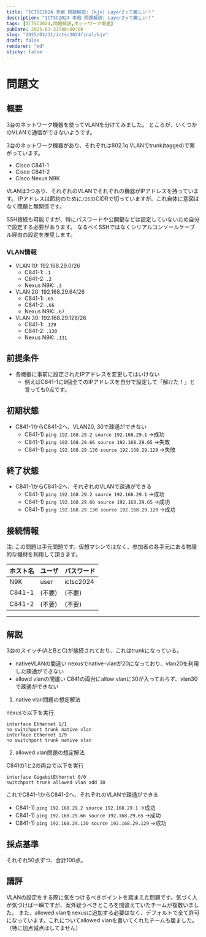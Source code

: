 ```yaml
---
title: "ICTSC2024 本戦 問題解説: [kjv] Layer2って難しい！"
description: "ICTSC2024 本戦 問題解説: Layer2って難しい！"
tags: [ICTSC2024,問題解説,ネットワーク関連]
pubDate: 2025-03-31T00:00:00
slug: "2025/03/31/ictsc2024final/kjv"
draft: false
renderer: "md"
sticky: false
---
```


# 問題文

## 概要

3台のネットワーク機器を使ってVLANを分けてみました。
ところが、いくつかのVLANで通信ができないようです。

3台のネットワーク機器があり、それぞれは802.1q VLANでtrunk(tagged)で繋がっています。
- Cisco C841-1
- Cisco C841-2
- Cisco Nexus N9K

VLANは3つあり、それぞれのVLANでそれぞれの機器がIPアドレスを持っています。
IPアドレスは節約のために`/26`のCIDRで切っていますが、これ自体に意図はなく問題と無関係です。

SSH接続も可能ですが、特にパスワードや公開鍵などは設定していないため自分で設定する必要があります。
なるべくSSHではなくシリアルコンソールケーブル経由の設定を推奨します。

### VLAN情報

- VLAN 10: 192.168.29.0/26
    - C841-1: `.1`
    - C841-2: `.2`
    - Nexus N9K: `.3`
- VLAN 20: 192.168.29.64/26
    - C841-1: `.65`
    - C841-2: `.66`
    - Nexus N9K: `.67`
- VLAN 30: 192.168.29.128/26
    - C841-1: `.129`
    - C841-2: `.130`
    - Nexus N9K: `.131`

## 前提条件

- 各機器に事前に設定されたIPアドレスを変更してはいけない
  - 例えばC841-1に9個全てのIPアドレスを自分で設定して「解けた！」と言っても0点です。

## 初期状態

- C841-1からC841-2へ、VLAN20, 30で疎通ができない
  - C841-1) `ping 192.168.29.2 source 192.168.29.1` →成功
  - C841-1) `ping 192.168.29.66 source 192.168.29.65` →失敗
  - C841-1) `ping 192.168.29.130 source 192.168.29.129` →失敗

## 終了状態

- C841-1からC841-2へ、それぞれのVLANで疎通ができる
  - C841-1) `ping 192.168.29.2 source 192.168.29.1` →成功
  - C841-1) `ping 192.168.29.66 source 192.168.29.65` →成功
  - C841-1) `ping 192.168.29.130 source 192.168.29.129` →成功

## 接続情報

注: この問題は手元問題です。仮想マシンではなく、参加者の各手元にある物理的な機材を利用して頂きます。

| ホスト名 | ユーザ | パスワード |
| -------- | ------ | ---------- |
| N9K      | user   | ictsc2024  |
| C841-1   | (不要) | (不要)     |
| C841-2   | (不要) | (不要)

---

## 解説

3台のスイッチ(AとBとC)が接続されており、これはtrunkになっている。

- nativeVLANの間違い
        nexusでnative-vlanが20になっており、vlan20を利用した疎通ができない
- allowd vlanの間違い
        C841の両台にallow vlanに30が入っておらず、vlan30で疎通ができない


1. native vlan問題の想定解法

nexusで以下を実行
```
interface Ethernet 1/1
no switchport trunk native vlan
interface Ethernet 1/9
no switchport trunk native vlan
```

2. allowed vlan問題の想定解法

C841の1と2の両台で以下を実行

```
interface GigabitEthernet 0/0
switchport trunk allowed vlan add 30
```


これでC841-1からC841-2へ、それぞれのVLANで疎通ができる
  - C841-1) `ping 192.168.29.2 source 192.168.29.1` →成功
  - C841-1) `ping 192.168.29.66 source 192.168.29.65` →成功
  - C841-1) `ping 192.168.29.130 source 192.168.29.129` →成功

## 採点基準

それぞれ50点ずつ、合計100点。


## 講評

VLANの設定をする際に気をつけるべきポイントを踏まえた問題です。気づく人が気づけば一瞬ですが、案外疑うべきところを間違えていたチームが複数いました。
また、allowed vlanをnexusに追加する必要はなく、デフォルトで全て許可になっています。これについてallowed vlanを書いてくれたチームも居ました。（特に加点減点はしてません）
